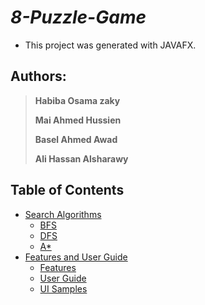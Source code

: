 # ***8-Puzzle-Game***

- This project was generated with JAVAFX.


## Authors:
> **Habiba Osama zaky**
>
> **Mai Ahmed Hussien**
>
> **Basel Ahmed Awad**
>
> **Ali Hassan Alsharawy**   

## Table of Contents

- [Search Algorithms](#Search-Algorithms)
    - [BFS](#BFS)
    - [DFS](#DFS)
    - [A*](#A*)
- [Features and User Guide](#Features-and-User-Guide)
    - [Features](#Features)
    - [User Guide](#User-Guide)
    - [UI Samples](#UI-Samples)
